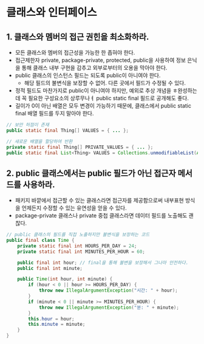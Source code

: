 # 클래스와 인터페이스

## 1. 클래스와 멤버의 접근 권힌을 최소화하라.
 - 모든 클래스와 멤버의 접근성을 가능한 한 좁혀야 한다.
 - 접근제한자 private, package-private, protected, public을 사용하여 정보 은닉을 통해 클래스 내부 구현을 감추고 외부로부터의 오용을 막아야 한다.
 - public 클래스의 인스턴스 필드는 되도록 public이 아니여야 한다.
   - 해당 필드의 불변식을 보장할 수 없어. 다른 곳에서 필드가 수정될 수 있다.
 - 정적 필드도 마찬가지로 public이 아니여야 하지만, 예외로 추상 개념을 ㅎ완성하는데 꼭 필요한 구성요소의 상루무나ㅕ public static final 필드로 공개해도 좋다.
 - 길이가 0이 아닌 배열은 모두 변경이 가능하기 때문에, 클래스에서 public static final 배열 필드를 두지 말아야 한다.
```Java
// 보안 허점이 존재
public static final Thing[] VALUES = { ... };

// 새로운 배열을 할당하여 반환
private static final Thing[] PRIVATE_VALUES = { ... };
public static final List<Thing> VALUES = Collections.unmodifiableList(Arrays.asList(PRIVATE_VALUES));
 ```

## 2. public 클래스에서는 public 필드가 아닌 접근자 메서드를 사용하라.
- 패키지 바깥에서 접근할 수 있는 클래스라면 접근자를 제공함으로써 내부표현 방식을 언제든지 수정할 수 있는 유연성을 얻을 수 있다.
- package-private 클래스나 private 중첩 클래스라면 데이터 필드를 노출해도 괜찮다.

```Java
// public 클래스의 필드를 직접 노출하지만 불변식을 보장하는 코드
public final class Time {
    private static final int HOURS_PER_DAY = 24;
    private static final int MINUTES_PER_HOUR = 60;

    public final int hour; // final을 통해 불변을 보장해서 그나마 안전하다.
    public final int minute;

    public Time(int hour, int minute) {
        if (hour < 0 || hour >= HOURS_PER_DAY) {
            throw new IllegalArgumentException("시간: " + hour);
        }
        if (minute < 0 || minute >= MINUTES_PER_HOUR) {
            throw new IllegalArgumentException("분: " + minute);
        }
        this.hour = hour;
        this.minute = minute;
    }
}
```
